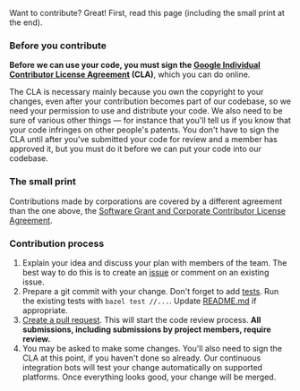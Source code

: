 Want to contribute? Great! First, read this page (including the small print at
the end).

### Before you contribute
**Before we can use your code, you must sign the
[Google Individual Contributor License Agreement](https://developers.google.com/open-source/cla/individual?csw=1)
(CLA)**, which you can do online.

The CLA is necessary mainly because you own the copyright to your changes,
even after your contribution becomes part of our codebase, so we need your
permission to use and distribute your code. We also need to be sure of
various other things — for instance that you'll tell us if you know that
your code infringes on other people's patents. You don't have to sign
the CLA until after you've submitted your code for review and a member has
approved it, but you must do it before we can put your code into our codebase.

### The small print
Contributions made by corporations are covered by a different agreement than
the one above, the
[Software Grant and Corporate Contributor License Agreement](https://cla.developers.google.com/about/google-corporate).

### Contribution process

1. Explain your idea and discuss your plan with members of the team. The best
   way to do this is to create
   an [issue](https://github.com/ianthehat/rules_repo/issues) or comment on an
   existing issue.
1. Prepare a git commit with your change. Don't forget to
   add [tests](https://github.com/ianthehat/rules_repo/tree/master/tests). 
   Run the existing tests with `bazel test //...`. Update
   [README.md](https://github.com/ianthehat/rules_repo/blob/master/README.md)
   if appropriate. 
1. [Create a pull request](https://help.github.com/articles/creating-a-pull-request/).
   This will start the code review process. **All submissions, including
   submissions by project members, require review.**
1. You may be asked to make some changes. You'll also need to sign the CLA at
   this point, if you haven't done so already. Our continuous integration bots
   will test your change automatically on supported platforms. Once everything
   looks good, your change will be merged.

